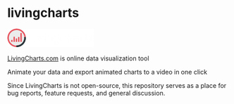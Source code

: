# livingcharts
![livingcharts-logo](https://github.com/Infl1ght/livingcharts/blob/main/logo_white.png?raw=true)

[LivingCharts.com](//livingcharts.com) is online data visualization tool

Animate your data and export animated charts to a video in one click

Since LivingCharts is not open-source, this repository serves as a place for bug reports, feature requests, and general discussion.
